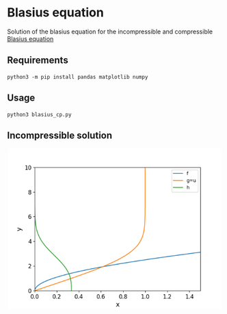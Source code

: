 # Blasius equation
Solution of the blasius equation for the incompressible and compressible [Blasius equation](https://en.wikipedia.org/wiki/Blasius_boundary_layer)

## Requirements
~~~~
python3 -m pip install pandas matplotlib numpy
~~~~

## Usage
~~~~
python3 blasius_cp.py
~~~~

## Incompressible solution
<p align="center">
<img src="blasius_cp.png"  align="center" width="500" />
</p>

